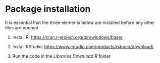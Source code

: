 # Package installation 

It is essential that the three elements below are installed before any other files are opened.

1. Install R:
	https://cran.r-project.org/bin/windows/base/

2. Install RStudio:
	https://www.rstudio.com/products/rstudio/download/

3. Run the code in the _Libraries Download.R_ folder